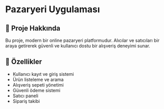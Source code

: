 # Pazaryeri Uygulaması

## 📝 Proje Hakkında
Bu proje, modern bir online pazaryeri platformudur. Alıcılar ve satıcıları bir araya getirerek güvenli ve kullanıcı dostu bir alışveriş deneyimi sunar.

## 🚀 Özellikler
- Kullanıcı kayıt ve giriş sistemi
- Ürün listeleme ve arama
- Alışveriş sepeti yönetimi
- Güvenli ödeme sistemi
- Satıcı paneli
- Sipariş takibi

